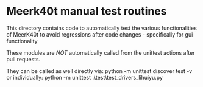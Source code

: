 # Meerk40t manual test routines

This directory contains code to automatically test the various functionalities
of MeerK40t to avoid regressions after code changes - specifically for gui functionality

These modules are *NOT* automatically called from the unittest actions after pull requests.

They can be called as well directly via:
    python -m unittest discover test -v
or individually:
    python -m unittest .\test\test_drivers_lihuiyu.py
